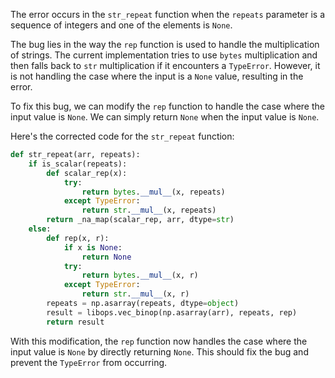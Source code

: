 The error occurs in the `str_repeat` function when the `repeats` parameter is a sequence of integers and one of the elements is `None`.

The bug lies in the way the `rep` function is used to handle the multiplication of strings. The current implementation tries to use `bytes` multiplication and then falls back to `str` multiplication if it encounters a `TypeError`. However, it is not handling the case where the input is a `None` value, resulting in the error.

To fix this bug, we can modify the `rep` function to handle the case where the input value is `None`. We can simply return `None` when the input value is `None`.

Here's the corrected code for the `str_repeat` function:

```python
def str_repeat(arr, repeats):
    if is_scalar(repeats):
        def scalar_rep(x):
            try:
                return bytes.__mul__(x, repeats)
            except TypeError:
                return str.__mul__(x, repeats)
        return _na_map(scalar_rep, arr, dtype=str)
    else:
        def rep(x, r):
            if x is None:
                return None
            try:
                return bytes.__mul__(x, r)
            except TypeError:
                return str.__mul__(x, r)
        repeats = np.asarray(repeats, dtype=object)
        result = libops.vec_binop(np.asarray(arr), repeats, rep)
        return result
```

With this modification, the `rep` function now handles the case where the input value is `None` by directly returning `None`. This should fix the bug and prevent the `TypeError` from occurring.